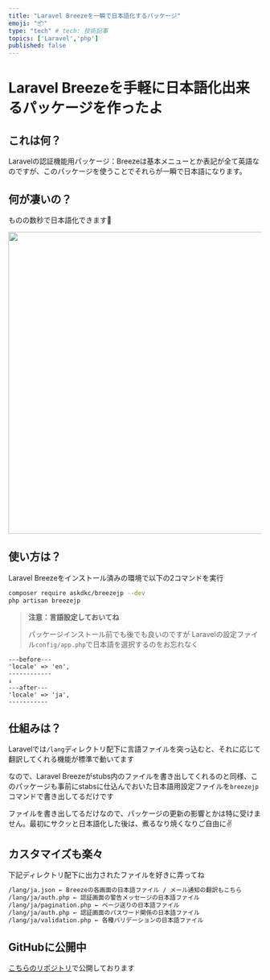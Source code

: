```yaml
---
title: "Laravel Breezeを一瞬で日本語化するパッケージ"
emoji: "📦"
type: "tech" # tech: 技術記事
topics: ['Laravel','php']
published: false
---
```

# Laravel Breezeを手軽に日本語化出来るパッケージを作ったよ
## これは何？
Laravelの認証機能用パッケージ：Breezeは基本メニューとか表記が全て英語なのですが、このパッケージを使うことでそれらが一瞬で日本語になります。

## 何が凄いの？
ものの数秒で日本語化できます💪

<img src="https://user-images.githubusercontent.com/7894265/198011737-c40cedc8-9f5d-4517-8407-93b2844bbeb2.gif" width="600">

## 使い方は？
Laravel Breezeをインストール済みの環境で以下の2コマンドを実行

```bash
composer require askdkc/breezejp --dev
php artisan breezejp
```

> **注意：言語設定しておいてね**
> 
> パッケージインストール前でも後でも良いのですが
> Laravelの設定ファイル`config/app.php`で日本語を選択するのをお忘れなく

```vim
---before---
'locale' => 'en',
------------
↓
---after---
'locale' => 'ja',
-----------
```

## 仕組みは？
Laravelでは`/lang`ディレクトリ配下に言語ファイルを突っ込むと、それに応じて翻訳してくれる機能が標準で動いてます

なので、Laravel Breezeがstubs内のファイルを書き出してくれるのと同様、このパッケージも事前にstabsに仕込んでおいた日本語用設定ファイルを`breezejp`コマンドで書き出してるだけです

ファイルを書き出してるだけなので、パッケージの更新の影響とかは特に受けません。最初にサクッと日本語化した後は、煮るなり焼くなりご自由に✌️

## カスタマイズも楽々

下記ディレクトリ配下に出力されたファイルを好きに弄ってね

```bash
/lang/ja.json ← Breezeの各画面の日本語ファイル / メール通知の翻訳もこちら
/lang/ja/auth.php ← 認証画面の警告メッセージの日本語ファイル
/lang/ja/pagination.php ← ページ送りの日本語ファイル
/lang/ja/auth.php ← 認証画面のパスワード関係の日本語ファイル
/lang/ja/validation.php ← 各種バリデーションの日本語ファイル
```
## GitHubに公開中

[こちらのリポジトリ](https://github.com/askdkc/breezejp)で公開しております
